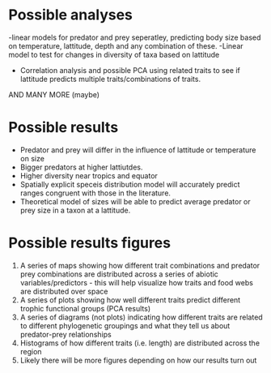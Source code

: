# Possible analyses
-linear models for predator and prey seperatley, predicting body size based on temperature, lattitude, depth and any combination of these. 
-Linear model to test for changes in diversity of taxa based on lattitude 
- Correlation analysis and possible PCA using related traits to see if lattitude predicts multiple traits/combinations of traits. 

AND MANY MORE (maybe)


# Possible results
- Predator and prey will differ in the influence of lattitude or temperature on size 
- Bigger predators at higher lattiutdes. 
- Higher diversity near tropics and equator 
- Spatially explicit speceis distribution model will accurately predict ranges congruent with those in the literature. 
- Theoretical model of sizes will be able to predict average predator or prey size in a taxon at a lattitude. 


# Possible results figures

1. A series of maps showing how different trait combinations and predator prey combinations are distributed across a series of abiotic 
variables/predictors - this will help visualize how traits and food webs are distributed over space 
2. A series of plots showing how well different traits predict different trophic functional groups (PCA results) 
3. A series of diagrams (not plots) indicating how different traits are related to different phylogenetic groupings and what
they tell us about predator-prey relationships 
4. Histograms of how different traits (i.e. length) are distributed across the region 
5. Likely there will be more figures depending on how our results turn out 







